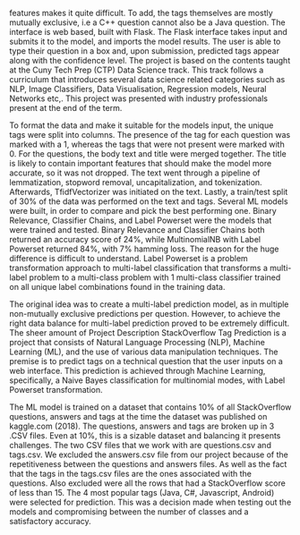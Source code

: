 features makes it quite difficult. To add, the tags themselves are mostly mutually
exclusive, i.e a C++ question cannot also be a Java question.
The interface is web based, built with Flask. The Flask interface takes input and submits
it to the model, and imports the model results. The user is able to type their question in
a box and, upon submission, predicted tags appear along with the confidence level.
The project is based on the contents taught at the Cuny Tech Prep (CTP) Data Science
track. This track follows a curriculum that introduces several data science related
categories such as NLP, Image Classifiers, Data Visualisation, Regression models,
Neural Networks etc,. This project was presented with industry professionals present at
the end of the term.

To format the data and make it suitable for the models input, the unique tags were split
into columns. The presence of the tag for each question was marked with a 1, whereas
the tags that were not present were marked with 0.
For the questions, the body text and title were merged together. The title is likely to
contain important features that should make the model more accurate, so it was not
dropped. The text went through a pipeline of lemmatization, stopword removal,
uncapitalization, and tokenization. Afterwards, TfidfVectorizer was initiated on the text.
Lastly, a train/test split of 30% of the data was performed on the text and tags.
Several ML models were built, in order to compare and pick the best performing one.
Binary Relevance, Classifier Chains, and Label Powerset were the models that were
trained and tested. Binary Relevance and Classifier Chains both returned an accuracy
score of 24%, while MultinomialNB with Label Powerset returned 84%, with 7% hamming loss. The reason
for the huge difference is difficult to understand. Label Powerset is a problem
transformation approach to multi-label classification that transforms a multi-label
problem to a multi-class problem with 1 multi-class classifier trained on all unique label
combinations found in the training data.

The original idea was to create a multi-label prediction model, as in multiple
non-mutually exclusive predictions per question. However, to achieve the right data
balance for multi-label prediction proved to be extremely difficult. The sheer amount of
Project Description
StackOverflow Tag Prediction is a project that consists of Natural Language Processing
(NLP), Machine Learning (ML), and the use of various data manipulation techniques.
The premise is to predict tags on a technical question that the user inputs on a web
interface. This prediction is achieved through Machine Learning, specifically, 
a Naive Bayes classification for multinomial modes, with Label Powerset transformation.

The ML model is trained on a dataset that contains 10% of all StackOverflow questions,
answers and tags at the time the dataset was published on kaggle.com (2018). The
questions, answers and tags are broken up in 3 .CSV files. Even at 10%, this is a
sizable dataset and balancing it presents challenges. The two CSV files that we work
with are questions.csv and tags.csv. We excluded the answers.csv file from our project
because of the repetitiveness between the questions and answers files. As well as the
fact that the tags in the tags.csv files are the ones associated with the questions. Also
excluded were all the rows that had a StackOverflow score of less than 15.
The 4 most popular tags (Java, C#, Javascript, Android) were selected for prediction.
This was a decision made when testing out the models and compromising between the
number of classes and a satisfactory accuracy.

